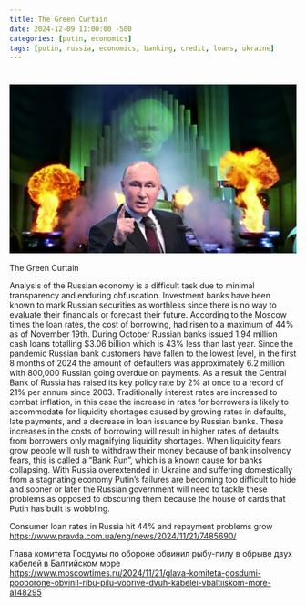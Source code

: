 ```yaml
---
title: The Green Curtain
date: 2024-12-09 11:00:00 -500
categories: [putin, economics]
tags: [putin, russia, economics, banking, credit, loans, ukraine]
---
```


#

![img-description](/assets/greencurtain.png)

The Green Curtain

Analysis of the Russian economy is a difficult task due to minimal transparency and enduring obfuscation. Investment banks have been known to mark Russian securities as worthless since there is no way to evaluate their financials or forecast their future. According to the Moscow times the loan rates, the cost of borrowing, had risen to a maximum of 44% as of November 19th. During October Russian banks issued 1.94 million cash loans totalling $3.06 billion which is 43% less than last year. Since the pandemic Russian bank customers have fallen to the lowest level, in the first 8 months of 2024 the amount of defaulters was approximately 6.2 million with 800,000 Russian going overdue on payments. As a result the Central Bank of Russia has raised its key policy rate by 2% at once to a record of 21% per annum since 2003.
Traditionally interest rates are increased to combat inflation, in this case the increase in rates for borrowers is likely to accommodate for liquidity shortages caused by growing rates in defaults, late payments, and a decrease in loan issuance by Russian banks. These increases in the costs of borrowing will result in higher rates of defaults from borrowers only magnifying liquidity shortages. When liquidity fears grow people will rush to withdraw their money because of bank insolvency fears, this is called a “Bank Run”, which is a known cause for banks collapsing. With Russia overextended in Ukraine and suffering domestically from a stagnating economy Putin’s failures are becoming too difficult to hide and sooner or later the Russian government will need to tackle these problems as opposed to obscuring them because the house of cards that Putin has built is wobbling.

Consumer loan rates in Russia hit 44% and repayment problems grow
https://www.pravda.com.ua/eng/news/2024/11/21/7485690/ 

Глава комитета Госдумы по обороне обвинил рыбу-пилу в обрыве двух кабелей в Балтийском море
https://www.moscowtimes.ru/2024/11/21/glava-komiteta-gosdumi-pooborone-obvinil-ribu-pilu-vobrive-dvuh-kabelei-vbaltiiskom-more-a148295 
